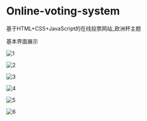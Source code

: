 # Online-voting-system
基于HTML+CSS+JavaScript的在线投票网站_欧洲杯主题

基本界面展示

![1](https://user-images.githubusercontent.com/64953476/159409708-c7314d0d-d5a4-4bdf-a64c-457bd5d01024.png)

![2](https://user-images.githubusercontent.com/64953476/159409714-35528497-0610-4341-b2b9-4814d8a8eb7d.png)

![3](https://user-images.githubusercontent.com/64953476/159409720-00af3c64-ff43-4693-939a-4ad97d4a96f0.png)

![4](https://user-images.githubusercontent.com/64953476/159409726-8af7be3c-bba2-469b-b030-eba9182e1c27.png)

![5](https://user-images.githubusercontent.com/64953476/159409740-6da91f7b-b577-4ecb-b267-252e8aae41d1.png)

![6](https://user-images.githubusercontent.com/64953476/159409745-60ad88c0-4895-4bee-bee8-d57151d70dc2.png)
